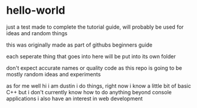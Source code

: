 # hello-world
just a test made to complete the tutorial guide, will probably be used for ideas and random things

this was originally made as part of githubs beginners guide

each seperate thing that goes into here will be put into its own folder

don't expect accurate names or quality code as this repo is going to be mostly random ideas and experiments

as for me well hi i am dustin
i do things, right now i know a little bit of basic C++ but i don't currently know how to do anything beyond console applications 
i also have an interest in web development
